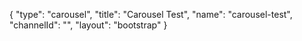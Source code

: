 {
    "type": "carousel",
    "title": "Carousel Test",
    "name": "carousel-test",
    "channelId": "",
    "layout": "bootstrap"
}
